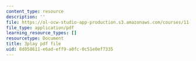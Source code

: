 ```yaml
---
content_type: resource
description: ''
file: https://ol-ocw-studio-app-production.s3.amazonaws.com/courses/11-384-malaysia-sustainable-cities-practicum-spring-2018/8d858611e6adeff9a0fc0c51e0ef7335_xUsGRYtpLDc.pdf
file_type: application/pdf
learning_resource_types: []
resourcetype: Document
title: 3play pdf file
uid: 8d858611-e6ad-eff9-a0fc-0c51e0ef7335
---
```

